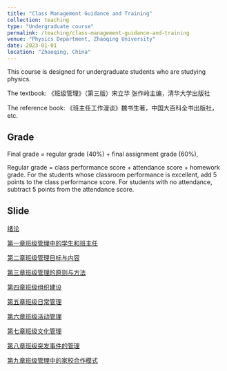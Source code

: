 ```yaml
---
title: "Class Management Guidance and Training"
collection: teaching
type: "Undergraduate course"
permalink: /teaching/class-management-guidance-and-training
venue: "Physics Department, Zhaoqing University"
date: 2023-01-01
location: "Zhaoqing, China"
---
```


This course is designed for undergraduate students who are studying physics.

The textbook: 《班级管理》（第三版）宋立华 张作岭主编，清华大学出版社

The reference book: 《班主任工作漫谈》魏书生著，中国大百科全书出版社，etc.

## Grade

Final grade = regular grade (40%) + final assignment grade (60%),

Regular grade = class performance score + attendance score + homework grade. For the students whose classroom performance is excellent, add 5 points to the class performance score. For students with no attendance, subtract 5 points from the attendance score.

## Slide

[绪论](https://shuailiu1990.github.io/files/class-management-guidance-and-training/绪论.pdf)

[第一章班级管理中的学生和班主任](https://shuailiu1990.github.io/files/class-management-guidance-and-training/第一章班级管理中的学生和班主任.pdf)

[第二章班级管理目标与内容](https://shuailiu1990.github.io/files/class-management-guidance-and-training/第二章班级管理目标与内容.pdf)

[第三章班级管理的原则与方法](https://shuailiu1990.github.io/files/class-management-guidance-and-training/第三章班级管理的原则与方法.pdf)

[第四章班级组织建设](https://shuailiu1990.github.io/files/class-management-guidance-and-training/第四章班级组织建设.pdf)

[第五章班级日常管理](https://shuailiu1990.github.io/files/class-management-guidance-and-training/第五章班级日常管理.pdf)

[第六章班级活动管理](https://shuailiu1990.github.io/files/class-management-guidance-and-training/第六章班级活动管理.pdf)

[第七章班级文化管理](https://shuailiu1990.github.io/files/class-management-guidance-and-training/第七章班级文化管理.pdf)

[第八章班级突发事件的管理](https://shuailiu1990.github.io/files/class-management-guidance-and-training/第八章班级突发事件的管理.pdf)

[第九章班级管理中的家校合作模式](https://shuailiu1990.github.io/files/class-management-guidance-and-training/第九章班级管理中的家校合作模式.pdf)
